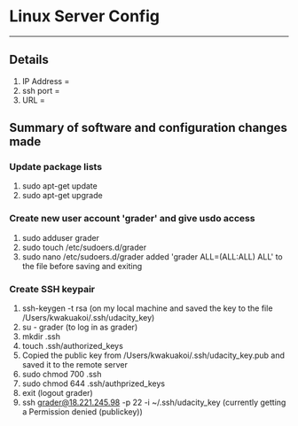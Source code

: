 
# Linux Server Config
---------------------------

## Details
1. IP Address = 
2. ssh port = 
3. URL = 

## Summary of software and configuration changes made

### Update package lists
1. sudo apt-get update
2. sudo apt-get upgrade

### Create new user account 'grader' and give usdo access
1. sudo adduser grader
2. sudo touch /etc/sudoers.d/grader
3. sudo nano /etc/sudoers.d/grader 
added 'grader ALL=(ALL:ALL) ALL' to the file before saving and exiting

### Create SSH keypair
1. ssh-keygen -t rsa (on my local machine and saved the key to the file /Users/kwakuakoi/.ssh/udacity_key)
2. su - grader (to log in as grader)
3. mkdir .ssh
4. touch .ssh/authorized_keys
5. Copied the public key from /Users/kwakuakoi/.ssh/udacity_key.pub and saved it to the remote server
6. sudo chmod 700 .ssh
7. sudo chmod 644 .ssh/authprized_keys
8. exit (logout grader)
9. ssh grader@18.221.245.98 -p 22 -i ~/.ssh/udacity_key (currently getting a Permission denied (publickey))
